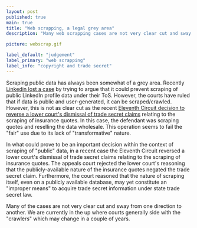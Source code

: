 ```yaml
---
layout: post
published: true
main: true
title: "Web scrapping, a legal grey area"
description: "Many web scrapping cases are not very clear cut and sway from one direction to another. And a recent court judgement murky the water even more."

picture: webscrap.gif

label_default: "judgement" 
label_primary: "web scrapping"
label_info: "copyright and trade secret"
---
```

<!-- Main Container -->
Scraping public data has always been somewhat of a grey area. 
Recently [Linkedin lost a case](https://www.forbes.com/sites/emmawoollacott/2019/09/10/linkedin-data-scraping-ruled-legal) by trying to argue that it could prevent scraping of public LinkedIn profile data under their ToS. However, the courts have ruled that if data is public and user-generated, it can be scraped/crawled. 
However, this is not as clear cut as the recent [Eleventh Circuit decision to reverse a lower court's dismissal of trade secret claims](https://newmedialaw.proskauer.com/2020/06/17/wholesale-scraping-of-public-data-may-be-trade-secret-misappropriation) relating to the scraping of insurance quotes. In this case, the defendant was scraping quotes and reselling the data wholesale. This operation seems to fail the "fair" use due to its lack of "transformative" nature. 

In what could prove to be an important decision within the context of scraping of "public" data, in a recent case the Eleventh Circuit reversed a lower court's dismissal of trade secret claims relating to the scraping of insurance quotes.
The appeals court rejected the lower court's reasoning that the publicly-available nature of the insurance quotes negated the trade secret claim.
Furthermore, the court reasoned that the nature of scraping itself, even on a publicly available database, may yet constitute an "improper means" to acquire trade secret information under state trade secret law.

Many of the cases are not very clear cut and sway from one direction to another. We are currently in the up where courts generally side with the "crawlers" which may change in a couple of years.

<!--End Main Container -->

